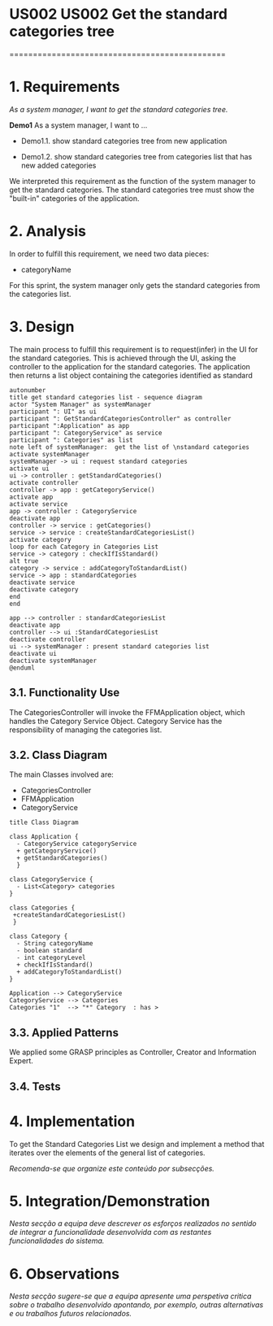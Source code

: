# US002 US002 Get the standard categories tree
==============================================

# 1. Requirements

*As a system manager, I want to get the standard categories tree.*

**Demo1** As a system manager, I want to ...

- Demo1.1. show standard categories tree from new application

- Demo1.2. show standard categories tree from categories list that has new added categories

We interpreted this requirement as the function of the system manager to get the standard categories. The standard
categories tree must show the "built-in" categories of the application.

# 2. Analysis

In order to fulfill this requirement, we need two data pieces:

- categoryName

For this sprint, the system manager only gets the standard categories from the categories list.

# 3. Design

The main process to fulfill this requirement is to request(infer) in the UI for the standard categories.
This is achieved through the UI, asking the controller to the application for the standard categories.
The application then returns a list object containing the categories identified as standard



````puml
autonumber
title get standard categories list - sequence diagram
actor "System Manager" as systemManager
participant ": UI" as ui
participant ": GetStandardCategoriesController" as controller
participant ":Application" as app
participant ": CategoryService" as service
participant ": Categories" as list
note left of systemManager:  get the list of \nstandard categories
activate systemManager
systemManager -> ui : request standard categories
activate ui
ui -> controller : getStandardCategories()
activate controller
controller -> app : getCategoryService()
activate app
activate service
app -> controller : CategoryService
deactivate app
controller -> service : getCategories()
service -> service : createStandardCategoriesList()
activate category
loop for each Category in Categories List
service -> category : checkIfIsStandard()
alt true
category -> service : addCategoryToStandardList()
service -> app : standardCategories
deactivate service
deactivate category
end
end

app --> controller : standardCategoriesList
deactivate app
controller --> ui :StandardCategoriesList
deactivate controller
ui --> systemManager : present standard categories list
deactivate ui
deactivate systemManager
@enduml
````

## 3.1. Functionality Use

The CategoriesController will invoke the FFMApplication object, which handles the Category Service Object.
Category Service has the responsibility of managing the categories list.

## 3.2. Class Diagram

The main Classes involved are:

- CategoriesController
- FFMApplication
- CategoryService

```puml
title Class Diagram

class Application {
  - CategoryService categoryService
  + getCategoryService()
  + getStandardCategories()
  }

class CategoryService {
  - List<Category> categories
}

class Categories {
 +createStandardCategoriesList()
 }
 
class Category {
  - String categoryName
  - boolean standard
  - int categoryLevel
  + checkIfIsStandard()
  + addCategoryToStandardList()
}

Application --> CategoryService
CategoryService --> Categories
Categories "1"  --> "*" Category  : has >
```

## 3.3. Applied Patterns

We applied some GRASP principles as Controller, Creator and Information Expert.

## 3.4. Tests



# 4. Implementation

To get the Standard Categories List we design and implement a method that iterates over the elements of the general list of categories.





*Recomenda-se que organize este conteúdo por subsecções.*

# 5. Integration/Demonstration

*Nesta secção a equipa deve descrever os esforços realizados no sentido de integrar a funcionalidade desenvolvida com as
restantes funcionalidades do sistema.*

# 6. Observations

*Nesta secção sugere-se que a equipa apresente uma perspetiva critica sobre o trabalho desenvolvido apontando, por
exemplo, outras alternativas e ou trabalhos futuros relacionados.*




